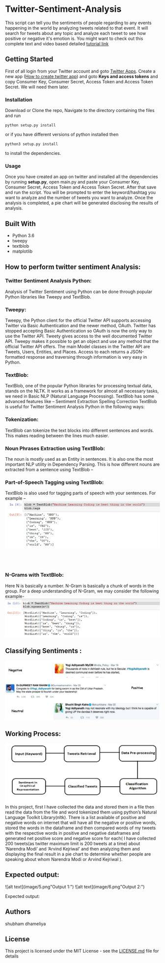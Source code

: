 # Twitter-Sentiment-Analysis

This script can tell you the sentiments of people regarding to any events happening in the world by analyzing tweets related to that event. It will search for tweets about any topic and analyze each tweet to see how positive or negative it's emotion is. You might want to check out this complete text and video based detailed [tutorial link](https://github.com/shubhamdhameliya2808/sentimental-analysis-on-tweeter-data/)


## Getting Started
 
First of all login from your Twitter account and goto [Twitter Apps](https://apps.twitter.com/). Create a new app ([How to create twitter app](https://github.com/shubhamdhameliya2808/sentimental-analysis-on-tweeter-data/)) and goto __Keys and access tokens__ and copy Consumer Key, Consumer Secret, Access Token and Access Token Secret. We will need them later. 

### Installation

Download or Clone the repo, Navigate to the directory containing the files and run
```
python setup.py install
```
or if you have different versions of python installed then
```
python3 setup.py install 
```
to install the dependencies.


### Usage

Once you have created an app on twitter and installed all the dependencies by running __setup.py__, open main.py and paste your Consumer Key, Consumer Secret, Access Token and Access Token Secret. After that save and run the script. You will be prompted to enter the keyword/hashtag you want to analyze and the number of tweets you want to analyze. Once the analysis is completed, a pie chart will be generated disclosing the results of analysis.

## Built With

* Python 3.6
* tweepy
* textblob
* matplotlib






## How to perform twitter sentiment Analysis:

### Twitter Sentiment Analysis Python:

Analysis of Twitter Sentiment using Python can be done through popular Python libraries like Tweepy and TextBlob.

### Tweepy: 

Tweepy, the Python client for the official Twitter API supports accessing Twitter via Basic Authentication and the newer method, OAuth. Twitter has stopped accepting Basic Authentication so OAuth is now the only way to use the Twitter API.
Tweety gives access to the well documented Twitter API. Tweepy makes it possible to get an object and use any method that the official Twitter API offers. The main Model classes in the Twitter API are Tweets, Users, Entities, and Places. Access to each returns a JSON-formatted response and traversing through information is very easy in Python.

### TextBlob: 

TextBlob, one of the popular Python libraries for processing textual data, stands on the NLTK. It works as a framework for almost all necessary tasks, we need in Basic NLP (Natural Language Processing). TextBlob has some advanced features like –
Sentiment Extraction
Spelling Correction
TextBlob is useful for Twitter Sentiment Analysis Python in the following ways:

### Tokenization:

TextBlob can tokenize the text blocks into different sentences and words. This makes reading between the lines much easier.


### Noun Phrases Extraction using TextBlob:
The noun is mostly used as an Entity in sentences. It is also one the most important NLP utility in Dependency Parsing. This is how different nouns are extracted from a sentence using TextBlob –

### Part-of-Speech Tagging using TextBlob:

TextBlob is also used for tagging parts of speech with your sentences. For example –
![alt text](image/1.png)
 

 
### N-Grams with TextBlob:

Here N is basically a number. N-Gram is basically a chunk of words in the group. For a deep understanding of N-Gram, we may consider the following example-
![alt text](image/2.png)



## Classifying Sentiments :
![alt text](image/3.png)


## Working Process:
![alt text](image/4.png)
In this project, first I have collected the data and stored them in a file then read the data from the file and word tokenized them using python’s Natural Language Toolkit Library(nltk). There is a list available of positive and negative words on internet that will have all the negative or positive words, stored the words in the dataframe and then compared words of my tweets with the respective words in positive and negative dataframes and generated net positive score and negative score for each( I have collected 200 tweets(as twitter maximum limit is 200 tweets at a time) about ‘Narendra Modi’ and ‘Arvind Kejriwal’ and then analyzing them and displaying the final result in a pie chart to determine whether people are speaking about whom Narendra Modi or Arvind Kejriwal ).


## Expected output:

![alt text](image/5.png"Output 1:")
![alt text](image/6.png"Output 2:")



















Expected output:





















## Authors

shubham dhameliya

## License

This project is licensed under the MIT License - see the [LICENSE.md](https://github.com/shubhamdhameliya2808/sentimental-analysis-on-tweeter-data/tree/master/License.txt) file for details

